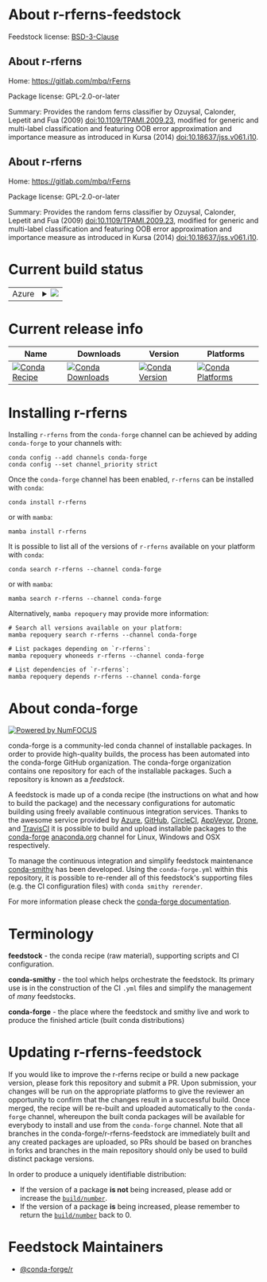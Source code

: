 About r-rferns-feedstock
========================

Feedstock license: [BSD-3-Clause](https://github.com/conda-forge/r-rferns-feedstock/blob/main/LICENSE.txt)


About r-rferns
--------------

Home: https://gitlab.com/mbq/rFerns

Package license: GPL-2.0-or-later

Summary: Provides the random ferns classifier by Ozuysal, Calonder, Lepetit and Fua (2009) <doi:10.1109/TPAMI.2009.23>, modified for generic and multi-label classification and featuring OOB error approximation and importance measure as introduced in Kursa (2014) <doi:10.18637/jss.v061.i10>.

About r-rferns
--------------

Home: https://gitlab.com/mbq/rFerns

Package license: GPL-2.0-or-later

Summary: Provides the random ferns classifier by Ozuysal, Calonder, Lepetit and Fua (2009) <doi:10.1109/TPAMI.2009.23>, modified for generic and multi-label classification and featuring OOB error approximation and importance measure as introduced in Kursa (2014) <doi:10.18637/jss.v061.i10>.

Current build status
====================


<table>
    
  <tr>
    <td>Azure</td>
    <td>
      <details>
        <summary>
          <a href="https://dev.azure.com/conda-forge/feedstock-builds/_build/latest?definitionId=25561&branchName=main">
            <img src="https://dev.azure.com/conda-forge/feedstock-builds/_apis/build/status/r-rferns-feedstock?branchName=main">
          </a>
        </summary>
        <table>
          <thead><tr><th>Variant</th><th>Status</th></tr></thead>
          <tbody><tr>
              <td>linux_64_r_base4.4</td>
              <td>
                <a href="https://dev.azure.com/conda-forge/feedstock-builds/_build/latest?definitionId=25561&branchName=main">
                  <img src="https://dev.azure.com/conda-forge/feedstock-builds/_apis/build/status/r-rferns-feedstock?branchName=main&jobName=linux&configuration=linux%20linux_64_r_base4.4" alt="variant">
                </a>
              </td>
            </tr><tr>
              <td>linux_64_r_base4.5</td>
              <td>
                <a href="https://dev.azure.com/conda-forge/feedstock-builds/_build/latest?definitionId=25561&branchName=main">
                  <img src="https://dev.azure.com/conda-forge/feedstock-builds/_apis/build/status/r-rferns-feedstock?branchName=main&jobName=linux&configuration=linux%20linux_64_r_base4.5" alt="variant">
                </a>
              </td>
            </tr><tr>
              <td>linux_aarch64_r_base4.4</td>
              <td>
                <a href="https://dev.azure.com/conda-forge/feedstock-builds/_build/latest?definitionId=25561&branchName=main">
                  <img src="https://dev.azure.com/conda-forge/feedstock-builds/_apis/build/status/r-rferns-feedstock?branchName=main&jobName=linux&configuration=linux%20linux_aarch64_r_base4.4" alt="variant">
                </a>
              </td>
            </tr><tr>
              <td>linux_aarch64_r_base4.5</td>
              <td>
                <a href="https://dev.azure.com/conda-forge/feedstock-builds/_build/latest?definitionId=25561&branchName=main">
                  <img src="https://dev.azure.com/conda-forge/feedstock-builds/_apis/build/status/r-rferns-feedstock?branchName=main&jobName=linux&configuration=linux%20linux_aarch64_r_base4.5" alt="variant">
                </a>
              </td>
            </tr><tr>
              <td>linux_ppc64le_r_base4.4</td>
              <td>
                <a href="https://dev.azure.com/conda-forge/feedstock-builds/_build/latest?definitionId=25561&branchName=main">
                  <img src="https://dev.azure.com/conda-forge/feedstock-builds/_apis/build/status/r-rferns-feedstock?branchName=main&jobName=linux&configuration=linux%20linux_ppc64le_r_base4.4" alt="variant">
                </a>
              </td>
            </tr><tr>
              <td>linux_ppc64le_r_base4.5</td>
              <td>
                <a href="https://dev.azure.com/conda-forge/feedstock-builds/_build/latest?definitionId=25561&branchName=main">
                  <img src="https://dev.azure.com/conda-forge/feedstock-builds/_apis/build/status/r-rferns-feedstock?branchName=main&jobName=linux&configuration=linux%20linux_ppc64le_r_base4.5" alt="variant">
                </a>
              </td>
            </tr><tr>
              <td>osx_64_r_base4.4</td>
              <td>
                <a href="https://dev.azure.com/conda-forge/feedstock-builds/_build/latest?definitionId=25561&branchName=main">
                  <img src="https://dev.azure.com/conda-forge/feedstock-builds/_apis/build/status/r-rferns-feedstock?branchName=main&jobName=osx&configuration=osx%20osx_64_r_base4.4" alt="variant">
                </a>
              </td>
            </tr><tr>
              <td>osx_64_r_base4.5</td>
              <td>
                <a href="https://dev.azure.com/conda-forge/feedstock-builds/_build/latest?definitionId=25561&branchName=main">
                  <img src="https://dev.azure.com/conda-forge/feedstock-builds/_apis/build/status/r-rferns-feedstock?branchName=main&jobName=osx&configuration=osx%20osx_64_r_base4.5" alt="variant">
                </a>
              </td>
            </tr><tr>
              <td>osx_arm64_r_base4.4</td>
              <td>
                <a href="https://dev.azure.com/conda-forge/feedstock-builds/_build/latest?definitionId=25561&branchName=main">
                  <img src="https://dev.azure.com/conda-forge/feedstock-builds/_apis/build/status/r-rferns-feedstock?branchName=main&jobName=osx&configuration=osx%20osx_arm64_r_base4.4" alt="variant">
                </a>
              </td>
            </tr><tr>
              <td>osx_arm64_r_base4.5</td>
              <td>
                <a href="https://dev.azure.com/conda-forge/feedstock-builds/_build/latest?definitionId=25561&branchName=main">
                  <img src="https://dev.azure.com/conda-forge/feedstock-builds/_apis/build/status/r-rferns-feedstock?branchName=main&jobName=osx&configuration=osx%20osx_arm64_r_base4.5" alt="variant">
                </a>
              </td>
            </tr><tr>
              <td>win_64_r_base4.4</td>
              <td>
                <a href="https://dev.azure.com/conda-forge/feedstock-builds/_build/latest?definitionId=25561&branchName=main">
                  <img src="https://dev.azure.com/conda-forge/feedstock-builds/_apis/build/status/r-rferns-feedstock?branchName=main&jobName=win&configuration=win%20win_64_r_base4.4" alt="variant">
                </a>
              </td>
            </tr><tr>
              <td>win_64_r_base4.5</td>
              <td>
                <a href="https://dev.azure.com/conda-forge/feedstock-builds/_build/latest?definitionId=25561&branchName=main">
                  <img src="https://dev.azure.com/conda-forge/feedstock-builds/_apis/build/status/r-rferns-feedstock?branchName=main&jobName=win&configuration=win%20win_64_r_base4.5" alt="variant">
                </a>
              </td>
            </tr>
          </tbody>
        </table>
      </details>
    </td>
  </tr>
</table>

Current release info
====================

| Name | Downloads | Version | Platforms |
| --- | --- | --- | --- |
| [![Conda Recipe](https://img.shields.io/badge/recipe-r--rferns-green.svg)](https://anaconda.org/conda-forge/r-rferns) | [![Conda Downloads](https://img.shields.io/conda/dn/conda-forge/r-rferns.svg)](https://anaconda.org/conda-forge/r-rferns) | [![Conda Version](https://img.shields.io/conda/vn/conda-forge/r-rferns.svg)](https://anaconda.org/conda-forge/r-rferns) | [![Conda Platforms](https://img.shields.io/conda/pn/conda-forge/r-rferns.svg)](https://anaconda.org/conda-forge/r-rferns) |

Installing r-rferns
===================

Installing `r-rferns` from the `conda-forge` channel can be achieved by adding `conda-forge` to your channels with:

```
conda config --add channels conda-forge
conda config --set channel_priority strict
```

Once the `conda-forge` channel has been enabled, `r-rferns` can be installed with `conda`:

```
conda install r-rferns
```

or with `mamba`:

```
mamba install r-rferns
```

It is possible to list all of the versions of `r-rferns` available on your platform with `conda`:

```
conda search r-rferns --channel conda-forge
```

or with `mamba`:

```
mamba search r-rferns --channel conda-forge
```

Alternatively, `mamba repoquery` may provide more information:

```
# Search all versions available on your platform:
mamba repoquery search r-rferns --channel conda-forge

# List packages depending on `r-rferns`:
mamba repoquery whoneeds r-rferns --channel conda-forge

# List dependencies of `r-rferns`:
mamba repoquery depends r-rferns --channel conda-forge
```


About conda-forge
=================

[![Powered by
NumFOCUS](https://img.shields.io/badge/powered%20by-NumFOCUS-orange.svg?style=flat&colorA=E1523D&colorB=007D8A)](https://numfocus.org)

conda-forge is a community-led conda channel of installable packages.
In order to provide high-quality builds, the process has been automated into the
conda-forge GitHub organization. The conda-forge organization contains one repository
for each of the installable packages. Such a repository is known as a *feedstock*.

A feedstock is made up of a conda recipe (the instructions on what and how to build
the package) and the necessary configurations for automatic building using freely
available continuous integration services. Thanks to the awesome service provided by
[Azure](https://azure.microsoft.com/en-us/services/devops/), [GitHub](https://github.com/),
[CircleCI](https://circleci.com/), [AppVeyor](https://www.appveyor.com/),
[Drone](https://cloud.drone.io/welcome), and [TravisCI](https://travis-ci.com/)
it is possible to build and upload installable packages to the
[conda-forge](https://anaconda.org/conda-forge) [anaconda.org](https://anaconda.org/)
channel for Linux, Windows and OSX respectively.

To manage the continuous integration and simplify feedstock maintenance
[conda-smithy](https://github.com/conda-forge/conda-smithy) has been developed.
Using the ``conda-forge.yml`` within this repository, it is possible to re-render all of
this feedstock's supporting files (e.g. the CI configuration files) with ``conda smithy rerender``.

For more information please check the [conda-forge documentation](https://conda-forge.org/docs/).

Terminology
===========

**feedstock** - the conda recipe (raw material), supporting scripts and CI configuration.

**conda-smithy** - the tool which helps orchestrate the feedstock.
                   Its primary use is in the construction of the CI ``.yml`` files
                   and simplify the management of *many* feedstocks.

**conda-forge** - the place where the feedstock and smithy live and work to
                  produce the finished article (built conda distributions)


Updating r-rferns-feedstock
===========================

If you would like to improve the r-rferns recipe or build a new
package version, please fork this repository and submit a PR. Upon submission,
your changes will be run on the appropriate platforms to give the reviewer an
opportunity to confirm that the changes result in a successful build. Once
merged, the recipe will be re-built and uploaded automatically to the
`conda-forge` channel, whereupon the built conda packages will be available for
everybody to install and use from the `conda-forge` channel.
Note that all branches in the conda-forge/r-rferns-feedstock are
immediately built and any created packages are uploaded, so PRs should be based
on branches in forks and branches in the main repository should only be used to
build distinct package versions.

In order to produce a uniquely identifiable distribution:
 * If the version of a package **is not** being increased, please add or increase
   the [``build/number``](https://docs.conda.io/projects/conda-build/en/latest/resources/define-metadata.html#build-number-and-string).
 * If the version of a package **is** being increased, please remember to return
   the [``build/number``](https://docs.conda.io/projects/conda-build/en/latest/resources/define-metadata.html#build-number-and-string)
   back to 0.

Feedstock Maintainers
=====================

* [@conda-forge/r](https://github.com/orgs/conda-forge/teams/r/)

